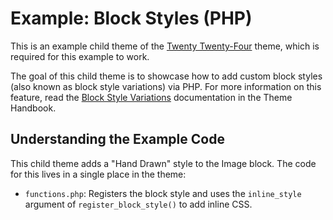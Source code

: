 # Example: Block Styles (PHP)

This is an example child theme of the [Twenty Twenty-Four](https://wordpress.org/themes/twentytwentyfour/) theme, which is required for this example to work.

The goal of this child theme is to showcase how to add custom block styles (also known as block style variations) via PHP. For more information on this feature, read the [Block Style Variations](https://developer.wordpress.org/themes/features/block-style-variations/) documentation in the Theme Handbook.

## Understanding the Example Code

This child theme adds a "Hand Drawn" style to the Image block. The code for this lives in a single place in the theme:

- `functions.php`: Registers the block style and uses the `inline_style` argument of `register_block_style()` to add inline CSS.
